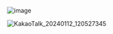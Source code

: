 ![image](https://github.com/Sary556/react/assets/141836031/0726e83d-9b1a-4cab-9e24-5be243e4f531)


![KakaoTalk_20240112_120527345](https://github.com/Sary556/react/assets/141836031/7fbebdca-e1d0-41c3-aeb0-b9343a7b2a06)
